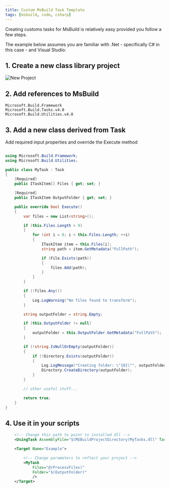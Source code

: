 ```yaml
---
title: Custom MsBuild Task Template
tags: [msbuild, code, csharp]
---
```


Creating customs tasks for MsBuild is relatively easy provided you follow a few steps.

The example below assumes you are familiar with .Net - specifically C# in this case - and
Visual Studio:

## 1. Create a new class library project

![New Project](/assets/img/posts/custom-msbuild-task-template/vs-new-project.png)

## 2. Add references to MsBuild

    Microsoft.Build.Framework
    Microsoft.Build.Tasks.v4.0
    Microsoft.Build.Utilities.v4.0

## 3. Add a new class derived from Task

Add required input properties and override the Execute method

```csharp

using Microsoft.Build.Framework;
using Microsoft.Build.Utilities;

public class MyTask : Task
{
    [Required]
    public ITaskItem[] Files { get; set; }

    [Required]
    public ITaskItem OutputFolder { get; set; }

    public override bool Execute()
    {
        var files = new List<string>();

        if (this.Files.Length > 0)
        {
            for (int i = 0; i < this.Files.Length; ++i)
            {
                ITaskItem item = this.Files[i];
                string path = item.GetMetadata("FullPath");

                if (File.Exists(path))
                {
                    files.Add(path);
                }
            }
        }

        if (!files.Any())
        {
            Log.LogWarning("No files found to transform");
        }

        string outputFolder = string.Empty;

        if (this.OutputFolder != null)
        {
            outputFolder = this.OutputFolder.GetMetadata("FullPath");
        }

        if (!string.IsNullOrEmpty(outputFolder))
        {
            if (!Directory.Exists(outputFolder))
            {
                Log.LogMessage("Creating folder: \"{0}\"", outputFolder);
                Directory.CreateDirectory(outputFolder);
            }
        }

        // other useful stuff...

        return true;
    }
}
```

## 4. Use it in your scripts

```xml
    <!-- Change this path to point to installed dll -->
    <UsingTask AssemblyFile="$(MSBuildProjectDirectory)MyTasks.dll" TaskName="MyTask"/>

    <Target Name="Example">

    	<!-- Change parameters to reflect your project -->
    	<MyTask
    		Files="@(ProcessFiles)"
    		Folder="$(OutputFolder)"
    		/>
    </Target>
```
